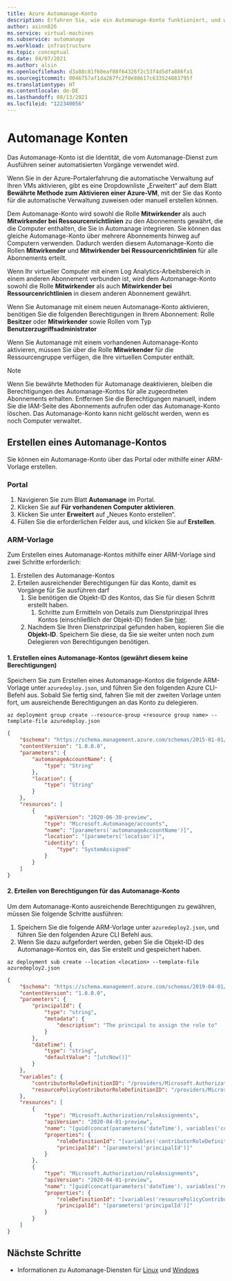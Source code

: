 ```yaml
---
title: Azure Automanage-Konto
description: Erfahren Sie, wie ein Automanage-Konto funktioniert, und wie Sie eins erstellen.
author: asinn826
ms.service: virtual-machines
ms.subservice: automanage
ms.workload: infrastructure
ms.topic: conceptual
ms.date: 04/07/2021
ms.author: alsin
ms.openlocfilehash: d3a88c81f60eaf08f64326f2c53f4d5dfa886fa1
ms.sourcegitcommit: 0046757af1da267fc2f0e88617c633524883795f
ms.translationtype: HT
ms.contentlocale: de-DE
ms.lasthandoff: 08/13/2021
ms.locfileid: "122340056"
---
```

# <a name="automanage-accounts"></a>Automanage Konten

Das Automanage-Konto ist die Identität, die vom Automanage-Dienst zum Ausführen seiner automatisierten Vorgänge verwendet wird.

Wenn Sie in der Azure-Portalerfahrung die automatische Verwaltung auf Ihren VMs aktivieren, gibt es eine Dropdownliste „Erweitert“ auf dem Blatt **Bewährte Methode zum Aktivieren einer Azure-VM**, mit der Sie das Konto für die automatische Verwaltung zuweisen oder manuell erstellen können.

Dem Automanage-Konto wird sowohl die Rolle **Mitwirkender** als auch **Mitwirkender bei Ressourcenrichtlinien** zu den Abonnements gewährt, die die Computer enthalten, die Sie in Automanage integrieren. Sie können das gleiche Automanage-Konto über mehrere Abonnements hinweg auf Computern verwenden. Dadurch werden diesem Automanage-Konto die Rollen **Mitwirkender** und **Mitwirkender bei Ressourcenrichtlinien** für alle Abonnements erteilt.

Wenn Ihr virtueller Computer mit einem Log Analytics-Arbeitsbereich in einem anderen Abonnement verbunden ist, wird dem Automanage-Konto sowohl die Rolle **Mitwirkender** als auch **Mitwirkender bei Ressourcenrichtlinien** in diesem anderen Abonnement gewährt.

Wenn Sie Automanage mit einem neuen Automanage-Konto aktivieren, benötigen Sie die folgenden Berechtigungen in Ihrem Abonnement: Rolle **Besitzer** oder **Mitwirkender** sowie Rollen vom Typ **Benutzerzugriffsadministrator**

Wenn Sie Automanage mit einem vorhandenen Automanage-Konto aktivieren, müssen Sie über die Rolle **Mitwirkender** für die Ressourcengruppe verfügen, die Ihre virtuellen Computer enthält.

> [!NOTE]
> Wenn Sie bewährte Methoden für Automanage deaktivieren, bleiben die Berechtigungen des Automanage-Kontos für alle zugeordneten Abonnements erhalten. Entfernen Sie die Berechtigungen manuell, indem Sie die IAM-Seite des Abonnements aufrufen oder das Automanage-Konto löschen. Das Automanage-Konto kann nicht gelöscht werden, wenn es noch Computer verwaltet.

## <a name="create-an-automanage-account"></a>Erstellen eines Automanage-Kontos
Sie können ein Automanage-Konto über das Portal oder mithilfe einer ARM-Vorlage erstellen.

### <a name="portal"></a>Portal
1. Navigieren Sie zum Blatt **Automanage** im Portal.
1. Klicken Sie auf **Für vorhandenen Computer aktivieren**.
1. Klicken Sie unter **Erweitert** auf „Neues Konto erstellen“.
1. Füllen Sie die erforderlichen Felder aus, und klicken Sie auf **Erstellen**.

### <a name="arm-template"></a>ARM-Vorlage
Zum Erstellen eines Automanage-Kontos mithilfe einer ARM-Vorlage sind zwei Schritte erforderlich:
1. Erstellen des Automanage-Kontos
1. Erteilen ausreichender Berechtigungen für das Konto, damit es Vorgänge für Sie ausführen darf
    1. Sie benötigen die Objekt-ID des Kontos, das Sie für diesen Schritt erstellt haben.
        1. Schritte zum Ermitteln von Details zum Dienstprinzipal Ihres Kontos (einschließlich der Objekt-ID) finden Sie [hier](../active-directory/managed-identities-azure-resources/how-to-view-managed-identity-service-principal-portal.md#view-the-service-principal).
    1. Nachdem Sie Ihren Dienstprinzipal gefunden haben, kopieren Sie die **Objekt-ID**. Speichern Sie diese, da Sie sie weiter unten noch zum Delegieren von Berechtigungen benötigen.

#### <a name="1-create-automanage-account-does-not-grant-permissions-to-it"></a>1. Erstellen eines Automanage-Kontos (gewährt diesem keine Berechtigungen)
Speichern Sie zum Erstellen eines Automanage-Kontos die folgende ARM-Vorlage unter `azuredeploy.json`, und führen Sie den folgenden Azure CLI-Befehl aus. Sobald Sie fertig sind, fahren Sie mit der zweiten Vorlage unten fort, um ausreichende Berechtigungen an das Konto zu delegieren.

```azurecli-interactive
az deployment group create --resource-group <resource group name> --template-file azuredeploy.json
```

```json
{
    "$schema": "https://schema.management.azure.com/schemas/2015-01-01/deploymentTemplate.json#",
    "contentVersion": "1.0.0.0",
    "parameters": {
        "automanageAccountName": {
            "type": "String"
        },
        "location": {
            "type": "String"
        }
    },
    "resources": [
        {
            "apiVersion": "2020-06-30-preview",
            "type": "Microsoft.Automanage/accounts",
            "name": "[parameters('automanageAccountName')]",
            "location": "[parameters('location')]",
            "identity": {
                "type": "SystemAssigned"
            }
        }
    ]
}
```
#### <a name="2-grant-permissions-to-the-automanage-account"></a>2. Erteilen von Berechtigungen für das Automanage-Konto
Um dem Automanage-Konto ausreichende Berechtigungen zu gewähren, müssen Sie folgende Schritte ausführen:
1. Speichern Sie die folgende ARM-Vorlage unter `azuredeploy2.json`, und führen Sie den folgenden Azure CLI Befehl aus.
1. Wenn Sie dazu aufgefordert werden, geben Sie die Objekt-ID des Automanage-Kontos ein, das Sie erstellt und gespeichert haben.

```azurecli-interactive
az deployment sub create --location <location> --template-file azuredeploy2.json
```

```json
{
    "$schema": "https://schema.management.azure.com/schemas/2019-04-01/deploymentTemplate.json#",
    "contentVersion": "1.0.0.0",
    "parameters": {
        "principalId": {
            "type": "string",
            "metadata": {
                "description": "The principal to assign the role to"
            }
        },
        "dateTime": {
            "type": "string",
            "defaultValue": "[utcNow()]"
        }
    },
    "variables": {
        "contributorRoleDefinitionID": "/providers/Microsoft.Authorization/roledefinitions/b24988ac-6180-42a0-ab88-20f7382dd24c",
        "resourcePolicyContributorRoleDefinitionID": "/providers/Microsoft.Authorization/roledefinitions/36243c78-bf99-498c-9df9-86d9f8d28608"
    },
    "resources": [
        {
            "type": "Microsoft.Authorization/roleAssignments",
            "apiVersion": "2020-04-01-preview",
            "name": "[guid(concat(parameters('dateTime'), variables('contributorRoleDefinitionID')))]",
            "properties": {
                "roleDefinitionId": "[variables('contributorRoleDefinitionID')]",
                "principalId": "[parameters('principalId')]"
            }
        },
        {
            "type": "Microsoft.Authorization/roleAssignments",
            "apiVersion": "2020-04-01-preview",
            "name": "[guid(concat(parameters('dateTime'), variables('resourcePolicyContributorRoleDefinitionID')))]",
            "properties": {
                "roleDefinitionId": "[variables('resourcePolicyContributorRoleDefinitionID')]",
                "principalId": "[parameters('principalId')]"
            }
        }
    ]
}
```

## <a name="next-steps"></a>Nächste Schritte
* Informationen zu Automanage-Diensten für [Linux](./automanage-linux.md) und [Windows](./automanage-windows-server.md)